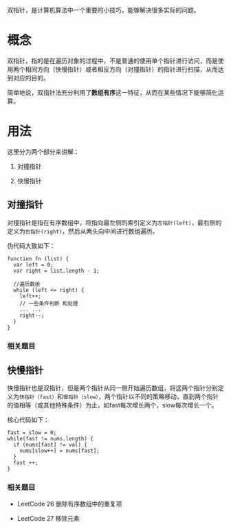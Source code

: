 双指针，是计算机算法中一个重要的小技巧，能够解决很多实际的问题。

# 概念

双指针，指的是在遍历对象的过程中，不是普通的使用单个指针进行访问，而是使用两个相同方向（快慢指针）或者相反方向（对撞指针）的指针进行扫描，从而达到对应的目的。

简单地说，双指针法充分利用了**数组有序**这一特征，从而在某些情况下能够简化运算。



# 用法

这里分为两个部分来讲解：

1. 对撞指针

2. 快慢指针

## 对撞指针

对撞指针是指在有序数组中，将指向最左侧的索引定义为`左指针(left)`，最右侧的定义为`右指针(right)`，然后从两头向中间进行数组遍历。

伪代码大致如下：

```text
function fn (list) {
  var left = 0;
  var right = list.length - 1;

  //遍历数组
  while (left <= right) {
    left++;
    // 一些条件判断 和处理
    ... ...
    right--;
  }
}
```

### 相关题目



## 快慢指针

快慢指针也是双指针，但是两个指针从同一侧开始遍历数组，将这两个指针分别定义为`快指针（fast）`和`慢指针（slow）`，两个指针以不同的策略移动，直到两个指针的值相等（或其他特殊条件）为止，如fast每次增长两个，slow每次增长一个。

核心代码如下：

```text
fast = slow = 0;
while(fast != nums.length) {
  if (nums[fast] != val) {
    nums[slow++] = nums[fast];
  }
  fast ++;
}
```

### 相关题目

- LeetCode 26 删除有序数组中的重复项

- LeetCode 27 移除元素

